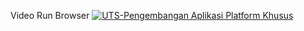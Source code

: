 Video Run Browser
[![UTS-Pengembangan Aplikasi Platform Khusus](https://res.cloudinary.com/marcomontalbano/image/upload/v1637478223/video_to_markdown/images/youtube--i5DjzG4w3Y8-c05b58ac6eb4c4700831b2b3070cd403.jpg)](https://youtu.be/i5DjzG4w3Y8 "UTS-Pengembangan Aplikasi Platform Khusus")
